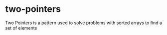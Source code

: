 # two-pointers
Two Pointers is a pattern used to solve problems with sorted arrays to find a set of elements
